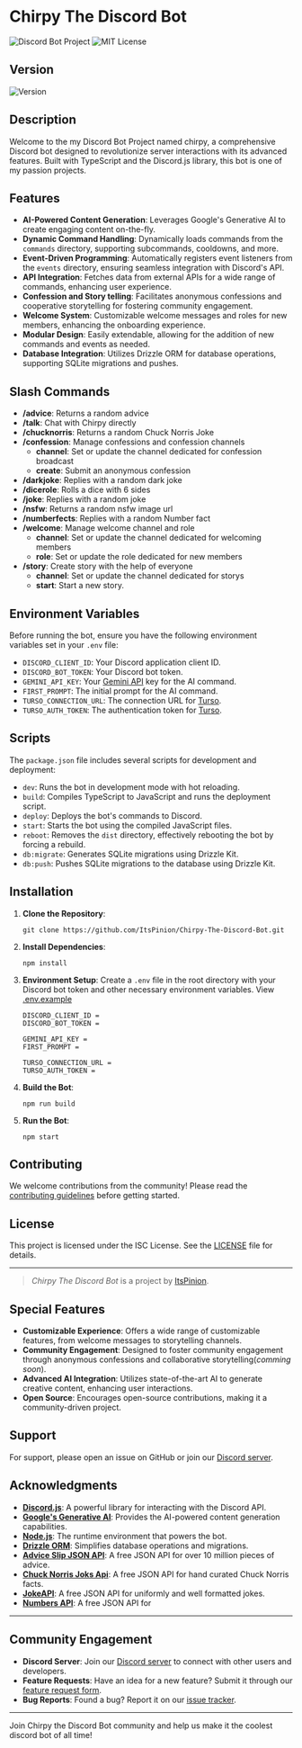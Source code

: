 # Chirpy The Discord Bot

![Discord Bot Project](https://i.ibb.co/k4nxjyK/a.png)
![MIT License](https://img.shields.io/badge/License-MIT-blue.svg)

## Version

![Version](https://img.shields.io/badge/Version-0.5.0-purple.svg)

## Description

Welcome to the my Discord Bot Project named chirpy, a comprehensive Discord bot designed to revolutionize server interactions with its advanced features. Built with TypeScript and the Discord.js library, this bot is one of my passion projects.

## Features

- **AI-Powered Content Generation**: Leverages Google's Generative AI to create engaging content on-the-fly.
- **Dynamic Command Handling**: Dynamically loads commands from the `commands` directory, supporting subcommands, cooldowns, and more.
- **Event-Driven Programming**: Automatically registers event listeners from the `events` directory, ensuring seamless integration with Discord's API.
- **API Integration**: Fetches data from external APIs for a wide range of commands, enhancing user experience.
- **Confession and Story telling**: Facilitates anonymous confessions and cooperative storytelling for fostering community engagement.
- **Welcome System**: Customizable welcome messages and roles for new members, enhancing the onboarding experience.
- **Modular Design**: Easily extendable, allowing for the addition of new commands and events as needed.
- **Database Integration**: Utilizes Drizzle ORM for database operations, supporting SQLite migrations and pushes.

## Slash Commands

- **/advice**: Returns a random advice
- **/talk**: Chat with Chirpy directly
- **/chucknorris**: Returns a random Chuck Norris Joke
- **/confession**: Manage confessions and confession channels
  - **channel**: Set or update the channel dedicated for confession broadcast
  - **create**: Submit an anonymous confession
- **/darkjoke**: Replies with a random dark joke
- **/dicerole**: Rolls a dice with 6 sides
- **/joke**: Replies with a random joke
- **/nsfw**: Returns a random nsfw image url
- **/numberfects**: Replies with a random Number fact
- **/welcome**: Manage welcome channel and role
  - **channel**: Set or update the channel dedicated for welcoming members
  - **role**: Set or update the role dedicated for new members
- **/story**: Create story with the help of everyone
  - **channel**: Set or update the channel dedicated for storys
  - **start**: Start a new story.


## Environment Variables

Before running the bot, ensure you have the following environment variables set in your `.env` file:

- `DISCORD_CLIENT_ID`: Your Discord application client ID.
- `DISCORD_BOT_TOKEN`: Your Discord bot token.
- `GEMINI_API_KEY`: Your [Gemini API](https://ai.google.dev/) key for the AI command.
- `FIRST_PROMPT`: The initial prompt for the AI command.
- `TURSO_CONNECTION_URL`: The connection URL for [Turso](https://turso.tech/).
- `TURSO_AUTH_TOKEN`: The authentication token for [Turso](https://turso.tech/).

## Scripts

The `package.json` file includes several scripts for development and deployment:

- `dev`: Runs the bot in development mode with hot reloading.
- `build`: Compiles TypeScript to JavaScript and runs the deployment script.
- `deploy`: Deploys the bot's commands to Discord.
- `start`: Starts the bot using the compiled JavaScript files.
- `reboot`: Removes the `dist` directory, effectively rebooting the bot by forcing a rebuild.
- `db:migrate`: Generates SQLite migrations using Drizzle Kit.
- `db:push`: Pushes SQLite migrations to the database using Drizzle Kit.

## Installation

1. **Clone the Repository**:
   ```
   git clone https://github.com/ItsPinion/Chirpy-The-Discord-Bot.git
   ```
2. **Install Dependencies**:
   ```
   npm install
   ```
3. **Environment Setup**: Create a `.env` file in the root directory with your Discord bot token and other necessary environment variables. View [.env.example](.env.example)
   ```.env
   DISCORD_CLIENT_ID =
   DISCORD_BOT_TOKEN =

   GEMINI_API_KEY = 
   FIRST_PROMPT =
   
   TURSO_CONNECTION_URL =
   TURSO_AUTH_TOKEN =
   ```
4. **Build the Bot**:
   ```
   npm run build
   ```
5. **Run the Bot**:
   ```
   npm start
   ```

## Contributing

We welcome contributions from the community! Please read the [contributing guidelines](CONTRIBUTING.md) before getting started.

## License

This project is licensed under the ISC License. See the [LICENSE](LICENSE) file for details.


---

> *Chirpy The Discord Bot* is a project by [ItsPinion](https://github.com/ItsPinion). 

## Special Features

- **Customizable Experience**: Offers a wide range of customizable features, from welcome messages to storytelling channels.
- **Community Engagement**: Designed to foster community engagement through anonymous confessions and collaborative storytelling(*comming soon*).
- **Advanced AI Integration**: Utilizes state-of-the-art AI to generate creative content, enhancing user interactions.
- **Open Source**: Encourages open-source contributions, making it a community-driven project.

## Support

For support, please open an issue on GitHub or join our [Discord server](https://discord.gg/5DAvDUS6EE).

## Acknowledgments

- **[Discord.js](https://discord.js.org/)**: A powerful library for interacting with the Discord API.
- **[Google's Generative AI](https://ai.google.dev/)**: Provides the AI-powered content generation capabilities.
- **[Node.js](https://nodejs.org/en)**: The runtime environment that powers the bot.
- **[Drizzle ORM](https://orm.drizzle.team/)**: Simplifies database operations and migrations.
- **[Advice Slip JSON API](https://api.adviceslip.com/)**: A free JSON API for over 10 million pieces of advice.
- **[Chuck Norris Joks Api](https://api.chucknorris.io/)**: A free JSON API for hand curated Chuck Norris facts.
- **[JokeAPI](https://v2.jokeapi.dev/)**: A free JSON API for uniformly and well formatted jokes.
- **[Numbers API](http://numbersapi.com/)**: A free JSON API for

---

## Community Engagement

- **Discord Server**: Join our [Discord server](https://discord.gg/5DAvDUS6EE) to connect with other users and developers.
- **Feature Requests**: Have an idea for a new feature? Submit it through our [feature request form](https://your-feature-request-url.com).
- **Bug Reports**: Found a bug? Report it on our [issue tracker](https://github.com/ItsPinion/Chirpy-The-Discord-Bot/issues).

---

Join Chirpy the Discord Bot community and help us make it the coolest discord bot of all time!

